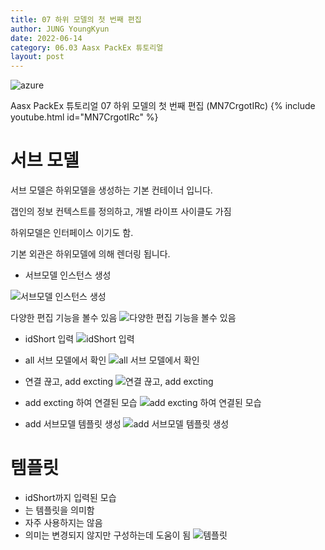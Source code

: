 ```yaml
---
title: 07 하위 모델의 첫 번째 편집
author: JUNG YoungKyun
date: 2022-06-14
category: 06.03 Aasx PackEx 튜토리얼
layout: post
---
```


![azure](https://img.shields.io/badge/Aasx_PackEx_튜토리얼-07_하위_모델의_첫_번째_편집-red.svg)

Aasx PackEx 튜토리얼 07 하위 모델의 첫 번째 편집 (MN7CrgotIRc)
{% include youtube.html id="MN7CrgotIRc" %}

# 서브 모델

서브 모델은 하위모델을 생성하는 기본 컨테이너 입니다.

갭인의 정보 컨텍스트를 정의하고, 개별 라이프 사이클도 가짐

하위모델은 인터페이스 이기도 함.

기본 외관은 하위모델에 의해 렌더링 됩니다.

- 서브모델 인스턴스 생성

![서브모델 인스턴스 생성](../images/06.03_Aasx_PackEx_튜토리얼/07_하위_모델의_첫_번째_편집/20220614103632.png)

다양한 편집 기능을 볼수 있음
![다양한 편집 기능을 볼수 있음](../images/06.03_Aasx_PackEx_튜토리얼/07_하위_모델의_첫_번째_편집/20220614103645.png)

- idShort 입력
![idShort 입력](../images/06.03_Aasx_PackEx_튜토리얼/07_하위_모델의_첫_번째_편집/20220614103658.png)

- all 서브 모델에서 확인
![all 서브 모델에서 확인](../images/06.03_Aasx_PackEx_튜토리얼/07_하위_모델의_첫_번째_편집/20220614103741.png)

- 연결 끊고, add excting
![연결 끊고, add excting](../images/06.03_Aasx_PackEx_튜토리얼/07_하위_모델의_첫_번째_편집/20220614103800.png)

- add excting 하여 연결된 모습
![add excting 하여 연결된 모습](../images/06.03_Aasx_PackEx_튜토리얼/07_하위_모델의_첫_번째_편집/20220614103836.png)

- add 서브모델 템플릿 생성
![add 서브모델 템플릿 생성](../images/06.03_Aasx_PackEx_튜토리얼/07_하위_모델의_첫_번째_편집/20220614103857.png)

# 템플릿

- idShort까지 입력된 모습
- <t> 는 템플릿을 의미함
- 자주 사용하지는 않음
- 의미는 변경되지 않지만 구성하는데 도움이 됨
![템플릿](../images/06.03_Aasx_PackEx_튜토리얼/07_하위_모델의_첫_번째_편집/20220614104327.png)